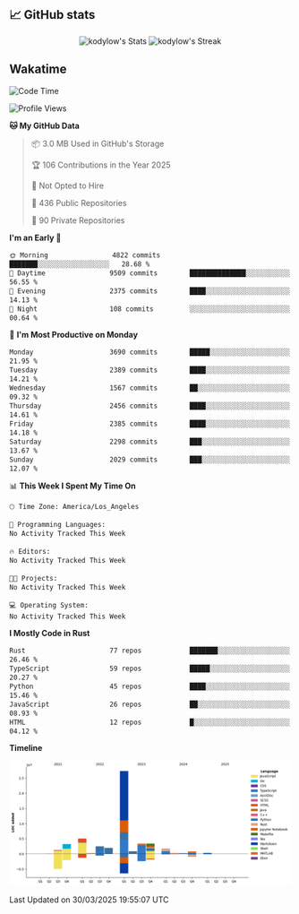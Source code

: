 ## 📈 GitHub stats
<!--START_SECTION:github-->
<div class="badges-githubstats">
  <p align="center">
    <img src="https://github-readme-stats.vercel.app/api?username=kodylow&theme=tokyonight&show_icons=true&hide_border=true&count_private=true" alt="kodylow's Stats" height="165">
    <img src="https://github-readme-streak-stats.herokuapp.com/?user=kodylow&theme=tokyonight&hide_border=true" alt="kodylow's Streak" height="165">
  </p>
</div>
<!--END_SECTION:github-->

## Wakatime 
<!--START_SECTION:waka-->
![Code Time](http://img.shields.io/badge/Code%20Time-1%2C294%20hrs%2031%20mins-blue)

![Profile Views](http://img.shields.io/badge/Profile%20Views-0-blue)

**🐱 My GitHub Data** 

> 📦 3.0 MB Used in GitHub's Storage 
 > 
> 🏆 106 Contributions in the Year 2025
 > 
> 🚫 Not Opted to Hire
 > 
> 📜 436 Public Repositories 
 > 
> 🔑 90 Private Repositories 
 > 
**I'm an Early 🐤** 

```text
🌞 Morning                4822 commits        ███████░░░░░░░░░░░░░░░░░░   28.68 % 
🌆 Daytime                9509 commits        ██████████████░░░░░░░░░░░   56.55 % 
🌃 Evening                2375 commits        ████░░░░░░░░░░░░░░░░░░░░░   14.13 % 
🌙 Night                  108 commits         ░░░░░░░░░░░░░░░░░░░░░░░░░   00.64 % 
```
📅 **I'm Most Productive on Monday** 

```text
Monday                   3690 commits        █████░░░░░░░░░░░░░░░░░░░░   21.95 % 
Tuesday                  2389 commits        ████░░░░░░░░░░░░░░░░░░░░░   14.21 % 
Wednesday                1567 commits        ██░░░░░░░░░░░░░░░░░░░░░░░   09.32 % 
Thursday                 2456 commits        ████░░░░░░░░░░░░░░░░░░░░░   14.61 % 
Friday                   2385 commits        ████░░░░░░░░░░░░░░░░░░░░░   14.18 % 
Saturday                 2298 commits        ███░░░░░░░░░░░░░░░░░░░░░░   13.67 % 
Sunday                   2029 commits        ███░░░░░░░░░░░░░░░░░░░░░░   12.07 % 
```


📊 **This Week I Spent My Time On** 

```text
🕑︎ Time Zone: America/Los_Angeles

💬 Programming Languages: 
No Activity Tracked This Week

🔥 Editors: 
No Activity Tracked This Week

🐱‍💻 Projects: 
No Activity Tracked This Week

💻 Operating System: 
No Activity Tracked This Week
```

**I Mostly Code in Rust** 

```text
Rust                     77 repos            ███████░░░░░░░░░░░░░░░░░░   26.46 % 
TypeScript               59 repos            █████░░░░░░░░░░░░░░░░░░░░   20.27 % 
Python                   45 repos            ████░░░░░░░░░░░░░░░░░░░░░   15.46 % 
JavaScript               26 repos            ██░░░░░░░░░░░░░░░░░░░░░░░   08.93 % 
HTML                     12 repos            █░░░░░░░░░░░░░░░░░░░░░░░░   04.12 % 
```



**Timeline**

![Lines of Code chart](https://raw.githubusercontent.com/Kodylow/Kodylow/master/assets/bar_graph.png)


 Last Updated on 30/03/2025 19:55:07 UTC
<!--END_SECTION:waka-->
